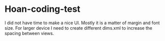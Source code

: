 # Hoan-coding-test

I did not have time to make a nice UI. Mostly it is a matter of margin and font size. For larger device I need to create different dims.xml to increase the spacing between views.
